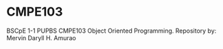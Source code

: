# CMPE103
BSCpE 1-1 PUPBS CMPE103 Object Oriented Programming. Repository by: Mervin Daryll H. Amurao
